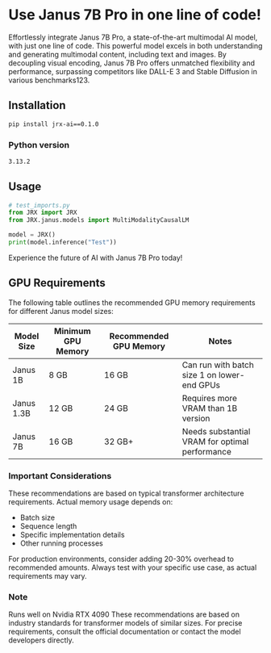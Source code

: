 # Use Janus 7B Pro in one line of code!

Effortlessly integrate Janus 7B Pro, a state-of-the-art multimodal AI model, with just one line of code. This powerful model excels in both understanding and generating multimodal content, including text and images. By decoupling visual encoding, Janus 7B Pro offers unmatched flexibility and performance, surpassing competitors like DALL-E 3 and Stable Diffusion in various benchmarks123.

## Installation

```bash
pip install jrx-ai==0.1.0
```
### Python version
```bash
3.13.2
```
## Usage

```python
# test_imports.py
from JRX import JRX
from JRX.janus.models import MultiModalityCausalLM

model = JRX()
print(model.inference("Test"))
```

Experience the future of AI with Janus 7B Pro today!

## GPU Requirements

The following table outlines the recommended GPU memory requirements for different Janus model sizes:

| Model Size | Minimum GPU Memory | Recommended GPU Memory | Notes |
|------------|-------------------|------------------------|-------|
| Janus 1B   | 8 GB             | 16 GB                  | Can run with batch size 1 on lower-end GPUs |
| Janus 1.3B | 12 GB            | 24 GB                  | Requires more VRAM than 1B version          |
| Janus 7B   | 16 GB            | 32 GB+                 | Needs substantial VRAM for optimal performance |

### Important Considerations

These recommendations are based on typical transformer architecture requirements. Actual memory usage depends on:
- Batch size
- Sequence length
- Specific implementation details
- Other running processes

For production environments, consider adding 20-30% overhead to recommended amounts. Always test with your specific use case, as actual requirements may vary.

### Note
Runs well on Nvidia RTX 4090
These recommendations are based on industry standards for transformer models of similar sizes. For precise requirements, consult the official documentation or contact the model developers directly.
